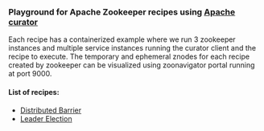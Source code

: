 
### Playground for Apache Zookeeper recipes using [Apache curator](https://curator.apache.org/)

Each recipe has a containerized example where we run 3 zookeeper instances and multiple service
instances running the curator client and the recipe to execute. The temporary and ephemeral znodes for each recipe created by zookeeper
can be visualized using zoonavigator portal running at port 9000.

#### List of recipes:
- [Distributed Barrier](barrier/README.md)
- [Leader Election](leader-election/README.md)